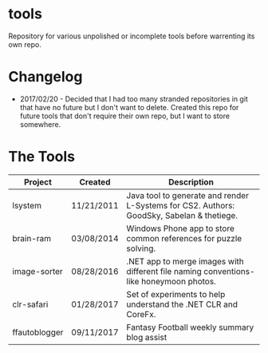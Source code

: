 # tools
Repository for various unpolished or incomplete tools before warrenting its own repo.

# Changelog

* 2017/02/20 - Decided that I had too many stranded repositories in git that have no future but I don't want to delete. Created this repo for future tools that don't require their own repo, but I want to store somewhere.

# The Tools

| Project              | Created    | Description                                                                               |
| -------------------- | ---------- | ----------------------------------------------------------------------------------------- |
| lsystem              | 11/21/2011 | Java tool to generate and render L-Systems for CS2. Authors: GoodSky, Sabelan & thetiege. |
| brain-ram            | 03/08/2014 | Windows Phone app to store common references for puzzle solving.                          |
| image-sorter         | 08/28/2016 | .NET app to merge images with different file naming conventions- like honeymoon photos.   |
| clr-safari           | 01/28/2017 | Set of experiments to help understand the .NET CLR and CoreFx.                            |
| ffautoblogger        | 09/11/2017 | Fantasy Football weekly summary blog assist                                               |
